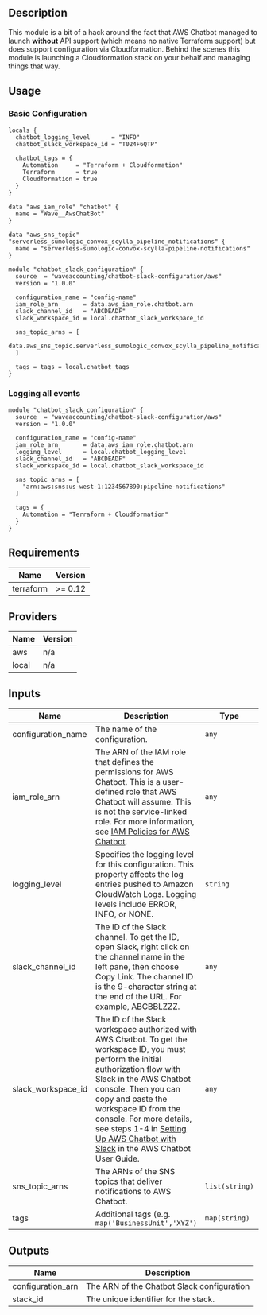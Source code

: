 ## Description

This module is a bit of a hack around the fact that AWS Chatbot managed to launch **without** API support (which means no native Terraform support) but does support configuration via Cloudformation. Behind the scenes this module is launching a Cloudformation stack on your behalf and managing things that way.

## Usage

### Basic Configuration

```hcl
locals {
  chatbot_logging_level      = "INFO"
  chatbot_slack_workspace_id = "T024F6QTP"

  chatbot_tags = {
    Automation     = "Terraform + Cloudformation"
    Terraform      = true
    Cloudformation = true
  }
}

data "aws_iam_role" "chatbot" {
  name = "Wave__AwsChatBot"
}

data "aws_sns_topic" "serverless_sumologic_convox_scylla_pipeline_notifications" {
  name = "serverless-sumologic-convox-scylla-pipeline-notifications"
}

module "chatbot_slack_configuration" {
  source  = "waveaccounting/chatbot-slack-configuration/aws"
  version = "1.0.0"

  configuration_name = "config-name"
  iam_role_arn       = data.aws_iam_role.chatbot.arn
  slack_channel_id   = "ABCDEADF"
  slack_workspace_id = local.chatbot_slack_workspace_id

  sns_topic_arns = [
    data.aws_sns_topic.serverless_sumologic_convox_scylla_pipeline_notifications.arn,
  ]

  tags = tags = local.chatbot_tags
}
```

### Logging all events

```hcl
module "chatbot_slack_configuration" {
  source  = "waveaccounting/chatbot-slack-configuration/aws"
  version = "1.0.0"

  configuration_name = "config-name"
  iam_role_arn       = data.aws_iam_role.chatbot.arn
  logging_level      = local.chatbot_logging_level
  slack_channel_id   = "ABCDEADF"
  slack_workspace_id = local.chatbot_slack_workspace_id

  sns_topic_arns = [
    "arn:aws:sns:us-west-1:1234567890:pipeline-notifications"
  ]

  tags = {
    Automation = "Terraform + Cloudformation"
  }
}
```

<!--- BEGIN_TF_DOCS --->
## Requirements

| Name | Version |
|------|---------|
| terraform | >= 0.12 |

## Providers

| Name | Version |
|------|---------|
| aws | n/a |
| local | n/a |

## Inputs

| Name | Description | Type | Default | Required |
|------|-------------|------|---------|:--------:|
| configuration\_name | The name of the configuration. | `any` | n/a | yes |
| iam\_role\_arn | The ARN of the IAM role that defines the permissions for AWS Chatbot. This is a user-defined role that AWS Chatbot will assume. This is not the service-linked role. For more information, see [IAM Policies for AWS Chatbot](https://docs.aws.amazon.com/chatbot/latest/adminguide/chatbot-iam-policies.html). | `any` | n/a | yes |
| logging\_level | Specifies the logging level for this configuration. This property affects the log entries pushed to Amazon CloudWatch Logs. Logging levels include ERROR, INFO, or NONE. | `string` | `"ERROR"` | no |
| slack\_channel\_id | The ID of the Slack channel. To get the ID, open Slack, right click on the channel name in the left pane, then choose Copy Link. The channel ID is the 9-character string at the end of the URL. For example, ABCBBLZZZ. | `any` | n/a | yes |
| slack\_workspace\_id | The ID of the Slack workspace authorized with AWS Chatbot. To get the workspace ID, you must perform the initial authorization flow with Slack in the AWS Chatbot console. Then you can copy and paste the workspace ID from the console. For more details, see steps 1-4 in [Setting Up AWS Chatbot with Slack](https://docs.aws.amazon.com/chatbot/latest/adminguide/setting-up.html#Setup_intro) in the AWS Chatbot User Guide. | `any` | n/a | yes |
| sns\_topic\_arns | The ARNs of the SNS topics that deliver notifications to AWS Chatbot. | `list(string)` | n/a | yes |
| tags | Additional tags (e.g. `map('BusinessUnit','XYZ')` | `map(string)` | `{}` | no |

## Outputs

| Name | Description |
|------|-------------|
| configuration\_arn | The ARN of the Chatbot Slack configuration |
| stack\_id | The unique identifier for the stack. |

<!--- END_TF_DOCS --->

